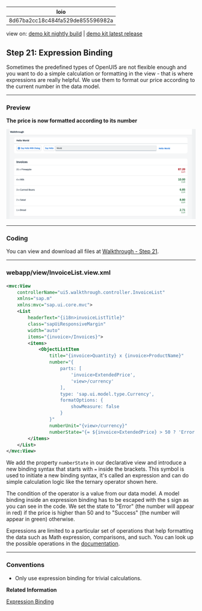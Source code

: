 <!-- loio8d67ba2cc18c484fa529de855596982a -->

| loio |
| -----|
| 8d67ba2cc18c484fa529de855596982a |

<div id="loio">

view on: [demo kit nightly build](https://sdk.openui5.org/nightly/#/topic/8d67ba2cc18c484fa529de855596982a) | [demo kit latest release](https://sdk.openui5.org/topic/8d67ba2cc18c484fa529de855596982a)</div>

## Step 21: Expression Binding

Sometimes the predefined types of OpenUI5 are not flexible enough and you want to do a simple calculation or formatting in the view - that is where expressions are really helpful. We use them to format our price according to the current number in the data model.

***

### Preview

  
  
**The price is now formatted according to its number**

![](images/loio636b7008113442c8a4765bb710dd8ea9_LowRes.png "The price is now formatted according to its number")

***

<a name="loio8d67ba2cc18c484fa529de855596982a__section_uzp_rmk_syb"/>

### Coding

You can view and download all files at [Walkthrough - Step 21](https://sdk.openui5.org/entity/sap.m.tutorial.walkthrough/sample/sap.m.tutorial.walkthrough.21).

***

<a name="loio8d67ba2cc18c484fa529de855596982a__section_vzp_rmk_syb"/>

### webapp/view/InvoiceList.view.xml

```xml
<mvc:View
    controllerName="ui5.walkthrough.controller.InvoiceList"
    xmlns="sap.m"
    xmlns:mvc="sap.ui.core.mvc">
    <List
        headerText="{i18n>invoiceListTitle}"
        class="sapUiResponsiveMargin"
        width="auto"
        items="{invoice>/Invoices}">
        <items>
            <ObjectListItem
                title="{invoice>Quantity} x {invoice>ProductName}"
                number="{
                    parts: [
                        'invoice>ExtendedPrice',
                        'view>/currency'
                    ],
                    type: 'sap.ui.model.type.Currency',
                    formatOptions: {
                        showMeasure: false
                    }
                }"
                numberUnit="{view>/currency}"
                numberState="{= ${invoice>ExtendedPrice} > 50 ? 'Error' : 'Success' }"/>
        </items>
    </List>
</mvc:View>
```

We add the property `numberState` in our declarative view and introduce a new binding syntax that starts with `=` inside the brackets. This symbol is used to initiate a new binding syntax, it's called an expression and can do simple calculation logic like the ternary operator shown here.

The condition of the operator is a value from our data model. A model binding inside an expression binding has to be escaped with the `$` sign as you can see in the code. We set the state to "Error" \(the number will appear in red\) if the price is higher than 50 and to "Success" \(the number will appear in green\) otherwise.

Expressions are limited to a particular set of operations that help formatting the data such as Math expression, comparisons, and such. You can look up the possible operations in the [documentation](Expression_Binding_daf6852.md).

***

### Conventions

-   Only use expression binding for trivial calculations.


**Related Information**  


[Expression Binding](Expression_Binding_daf6852.md "Expression binding is an enhancement of the OpenUI5 binding syntax, which allows for providing expressions instead of custom formatter functions.")

